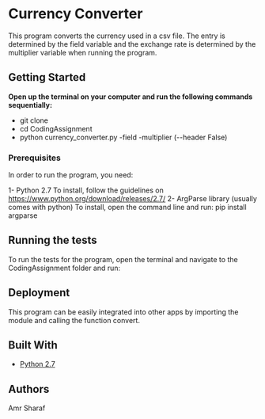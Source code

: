 # Currency Converter

This program converts the currency used in a csv file. The entry is determined by the field variable
and the exchange rate is determined by the multiplier variable when running the program.

## Getting Started

**Open up the terminal on your computer and run the following commands sequentially:**
- git clone
- cd CodingAssignment
- python currency_converter.py -field <field number> -multiplier <rate> (--header False)


### Prerequisites

In order to run the program, you need:

1- Python 2.7 
To install, follow the guidelines on https://www.python.org/download/releases/2.7/
2- ArgParse library (usually comes with python)
To install, open the command line and run:
pip install argparse

## Running the tests

To run the tests for the program, open the terminal and navigate to the CodingAssignment folder and run:

## Deployment

This program can be easily integrated into other apps by importing the module and calling the function convert.

## Built With

* [Python 2.7](https://www.python.org/download/releases/2.7)

## Authors

Amr Sharaf
